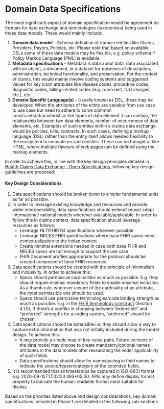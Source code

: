 # Domain Data Specifications

The most significant aspect of domain specification would be agreement on formats for data exchange and terminologies (taxonomies) being used in those data models. These would mainly include:

1. **Domain data model** - Schema definition of domain entities like Claims, Providers, Payors, Policies, etc. Please note that based on available DSLs some of these data models may be flexible, e.g. policy schema if Policy Markup Language (PML) is available.
2. **Metadata specifications -** Metadata is data about data, data associated with an object, a document, or a dataset for purposes of description, administration, technical functionality, and preservation. For the context of claims, this would mainly involve coding systems and suggested values for key claim attributes like disease codes, procedure codes, diagnostic codes, billing-related codes (e.g. room rent, ICU charges, etc.), etc.
3. **Domain Specific Language(s)** - Usually known as DSL, these may be developed When the attributes of the entity are variable from use case to use case but need to adhere to some common constraints/characteristics like types of data element it can contain, the relationship between two data elements, number of occurrences of data elements, etc. Examples of such entities within a claims data exchange would be policies, bills, contracts. In such cases, defining a markup language (DSL) rather than the entity itself allows needed flexibility to the ecosystem to innovate on such entities. These can be thought of like HTML, where multiple flavours of web pages can be defined using the markup elements.

In order to achieve this, in line with the key design principles detailed in [Health Claims Data Exchange - Open Specifications](../../open-specifications/design-principles.md), following key design guidelines are proposed:

#### Key Design Considerations

1. Data specifications should be broken down to simpler fundamental units as far as possible.
2. In order to leverage existing knowledge and resources and provide wider interoperability, data specifications should extend/ reuse/ adopt international/ national models wherever available/applicable. In order to follow this in claims context, data specification should leverage resources as follows:
   * Leverage HL7/FHIR R4 specifications wherever possible
   * Leverage NRCES FHIR specifications where base FHIR specs need contextualization to the Indian context
   * Create minimal extensions needed in case both base FHIR and NRCES specs are not enough to support the use case
   * FHIR Document profiles appropriate for the protocol should be created composed of base FHIR resources
3. Data specifications should be created with the principle of minimalism and inclusivity. In order to achieve this:
   * Specs should permissive cardinalities as much as possible. E.g. they should require minimal mandatory fields to enable maximal inclusion. As a thumb rule, wherever unsure of the cardinality of an attribute, the most permissible one should be used.
   * Specs should use permissive terminologies/code binding strength as much as possible. E.g. in the [FHIR terminology construct](https://www.hl7.org/fhir/terminologies.html) (Section 4.1.5), if there’s a conflict in choosing between “extensible” and “preferred” strengths for a coding system, “preferred” should be chosen.
4. Data specifications should be extensible i.e. they should allow a way to capture extra information that was not initially included during the model design. To achieve this:
   * It may provide a simple map of key-value pairs. Future versions of the data model may choose to create mandatory/optional names attributes in the data models after researching the wider applicability of such fields.
   * Data specifications should allow for namespacing in field names to indicate the source/reason/category of the extended fields.
5. It is recommended that all timestamps be captured in ISO-8601 format e.g. 2020-08-15T17:02:53.495+05:30. APIs may define display format property to indicate the human-readable format most suitable for display.

Based on the priorities listed above and design considerations, key domain specifications included in Phase 1 are detailed in the following sub-sections.&#x20;
